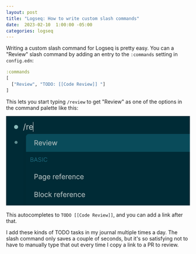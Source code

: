 ```yaml
---
layout: post
title: "Logseq: How to write custom slash commands"
date:  2023-02-10  1:00:00 -05:00
categories: logseq
---
```


Writing a custom slash command for Logseq is pretty easy.
You can a "Review" slash command
by adding an entry
to the `:commands` setting in `config.edn`:

```clojure
:commands
[
  ["Review", "TODO: [[Code Review]] "]
]
```

This lets you start typing `/review`
to get "Review" as one of the options
in the command palette like this:

![Logseq custom slash command example](/images/logseq-custom-slash-commands-example.png "Logseq custom slash command example")

This autocompletes to `TODO [[Code Review]]`,
and you can add a link after that.

I add these kinds of TODO tasks
in my journal multiple times a day.
The slash command
only saves a couple of seconds,
but it's so satisfying not to have to
manually type that out every time
I copy a link to a PR to review.
